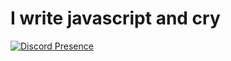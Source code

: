 # I write javascript and cry

[![Discord Presence](https://lanyard.cnrad.dev/api/284144747860459532
                            )](https://discord.com/users/284144747860459532)
